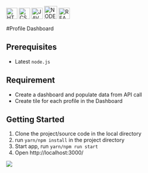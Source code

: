 <img src="https://raw.githubusercontent.com/wiki/pulkitcs/web-development/html.png" height="30" title="HTML5">&nbsp;<img src="https://raw.githubusercontent.com/wiki/pulkitcs/web-development/css.png" title="CSS" height="30">&nbsp;<img src="https://raw.githubusercontent.com/wiki/pulkitcs/web-development/js.png" height="30" title="JAVASCRIPT">&nbsp;<img src="https://raw.githubusercontent.com/wiki/pulkitcs/web-development/node.png" height="35" title="NODE.JS">&nbsp;<img src="https://raw.githubusercontent.com/wiki/pulkitcs/web-development/react.png" height="30" title="REACT.JS">

#Profile Dashboard

## Prerequisites

- Latest `node.js`

## Requirement

- Create a dashboard and populate data from API call
- Create tile for each profile in the Dashboard

## Getting Started

1. Clone the project/source code in the local directory
2. run `yarn/npm install` in the project directory
3. Start app, run `yarn/npm run start`
4. Open http://localhost:3000/

<img src="https://raw.githubusercontent.com/wiki/pulkitcs/web-development/ProfileDashboard.gif" />
